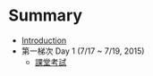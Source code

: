 # Summary

* [Introduction](README.md)
* 第一梯次 Day 1 (7/17 ~ 7/19, 2015)
   * [課堂考試](ke_tang_kao_shi.md)

